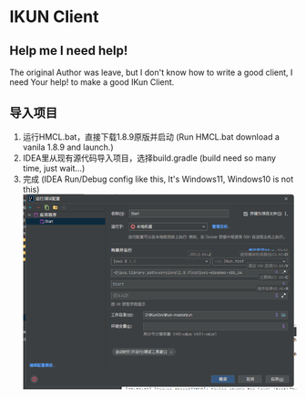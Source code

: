 # IKUN Client
## Help me I need help!
The original Author was leave, but I don't know how to write a good client, I need Your help! to make a good IKun Client.
## 导入项目
1. 运行HMCL.bat，直接下载1.8.9原版并启动 (Run HMCL.bat download a vanila 1.8.9 and launch.)
2. IDEA里从现有源代码导入项目，选择build.gradle
(build need so many time, just wait...)
3. 完成
(IDEA Run/Debug config like this, It's Windows11, Windows10 is not this)
![importChinese](impport.png)